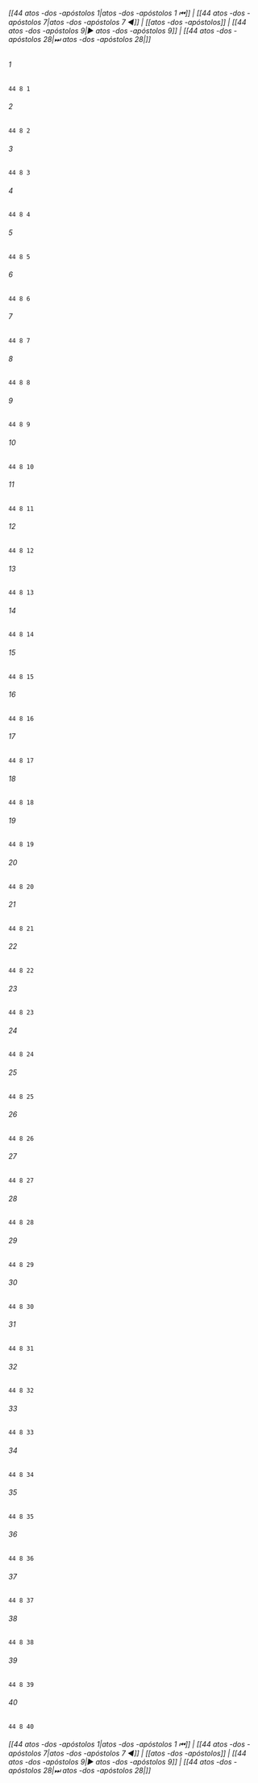 
###### [[44 atos -dos -apóstolos 1|atos -dos -apóstolos 1 ⏮]] | [[44 atos -dos -apóstolos 7|atos -dos -apóstolos 7 ◀]] | [[atos -dos -apóstolos]] | [[44 atos -dos -apóstolos 9|▶ atos -dos -apóstolos 9]] | [[44 atos -dos -apóstolos 28|⏭ atos -dos -apóstolos 28|]]

###### 1
``` verse
44 8 1 
```
###### 2
``` verse
44 8 2 
```
###### 3
``` verse
44 8 3 
```
###### 4
``` verse
44 8 4 
```
###### 5
``` verse
44 8 5 
```
###### 6
``` verse
44 8 6 
```
###### 7
``` verse
44 8 7 
```
###### 8
``` verse
44 8 8 
```
###### 9
``` verse
44 8 9 
```
###### 10
``` verse
44 8 10 
```
###### 11
``` verse
44 8 11 
```
###### 12
``` verse
44 8 12 
```
###### 13
``` verse
44 8 13 
```
###### 14
``` verse
44 8 14 
```
###### 15
``` verse
44 8 15 
```
###### 16
``` verse
44 8 16 
```
###### 17
``` verse
44 8 17 
```
###### 18
``` verse
44 8 18 
```
###### 19
``` verse
44 8 19 
```
###### 20
``` verse
44 8 20 
```
###### 21
``` verse
44 8 21 
```
###### 22
``` verse
44 8 22 
```
###### 23
``` verse
44 8 23 
```
###### 24
``` verse
44 8 24 
```
###### 25
``` verse
44 8 25 
```
###### 26
``` verse
44 8 26 
```
###### 27
``` verse
44 8 27 
```
###### 28
``` verse
44 8 28 
```
###### 29
``` verse
44 8 29 
```
###### 30
``` verse
44 8 30 
```
###### 31
``` verse
44 8 31 
```
###### 32
``` verse
44 8 32 
```
###### 33
``` verse
44 8 33 
```
###### 34
``` verse
44 8 34 
```
###### 35
``` verse
44 8 35 
```
###### 36
``` verse
44 8 36 
```
###### 37
``` verse
44 8 37 
```
###### 38
``` verse
44 8 38 
```
###### 39
``` verse
44 8 39 
```
###### 40
``` verse
44 8 40 
```

###### [[44 atos -dos -apóstolos 1|atos -dos -apóstolos 1 ⏮]] | [[44 atos -dos -apóstolos 7|atos -dos -apóstolos 7 ◀]] | [[atos -dos -apóstolos]] | [[44 atos -dos -apóstolos 9|▶ atos -dos -apóstolos 9]] | [[44 atos -dos -apóstolos 28|⏭ atos -dos -apóstolos 28|]]

